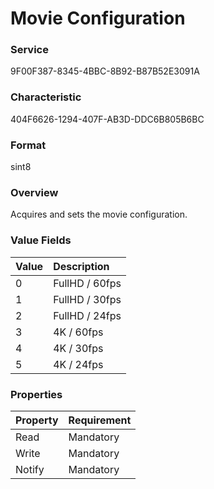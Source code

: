 # Movie Configuration

### Service

9F00F387-8345-4BBC-8B92-B87B52E3091A

### Characteristic

404F6626-1294-407F-AB3D-DDC6B805B6BC

### Format

sint8

### Overview

Acquires and sets the movie configuration.

### Value Fields

| Value | Description |
|:--|:--|
| 0 | FullHD / 60fps |
| 1 | FullHD / 30fps |
| 2 | FullHD / 24fps |
| 3 | 4K / 60fps |
| 4 | 4K / 30fps |
| 5 | 4K / 24fps |

### Properties

| Property | Requirement |
|:--|:--|
| Read | Mandatory |
| Write | Mandatory |
| Notify | Mandatory |